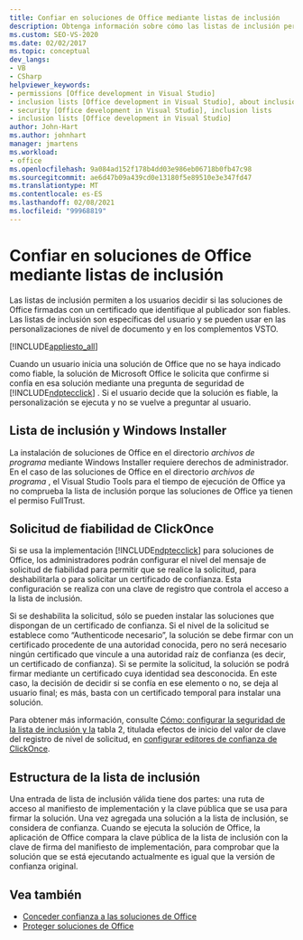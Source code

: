 ```yaml
---
title: Confiar en soluciones de Office mediante listas de inclusión
description: Obtenga información sobre cómo las listas de inclusión permiten a los usuarios conceder confianza a las soluciones de Office firmadas con un certificado que identifique al publicador.
ms.custom: SEO-VS-2020
ms.date: 02/02/2017
ms.topic: conceptual
dev_langs:
- VB
- CSharp
helpviewer_keywords:
- permissions [Office development in Visual Studio]
- inclusion lists [Office development in Visual Studio], about inclusion lists
- security [Office development in Visual Studio], inclusion lists
- inclusion lists [Office development in Visual Studio]
author: John-Hart
ms.author: johnhart
manager: jmartens
ms.workload:
- office
ms.openlocfilehash: 9a084ad152f178b4dd03e986eb06718b0fb47c98
ms.sourcegitcommit: ae6d47b09a439cd0e13180f5e89510e3e347fd47
ms.translationtype: MT
ms.contentlocale: es-ES
ms.lasthandoff: 02/08/2021
ms.locfileid: "99968819"
---
```

# <a name="trust-office-solutions-by-using-inclusion-lists"></a>Confiar en soluciones de Office mediante listas de inclusión
  Las listas de inclusión permiten a los usuarios decidir si las soluciones de Office firmadas con un certificado que identifique al publicador son fiables. Las listas de inclusión son específicas del usuario y se pueden usar en las personalizaciones de nivel de documento y en los complementos VSTO.

 [!INCLUDE[appliesto_all](../vsto/includes/appliesto-all-md.md)]

 Cuando un usuario inicia una solución de Office que no se haya indicado como fiable, la solución de Microsoft Office le solicita que confirme si confía en esa solución mediante una pregunta de seguridad de [!INCLUDE[ndptecclick](../vsto/includes/ndptecclick-md.md)] . Si el usuario decide que la solución es fiable, la personalización se ejecuta y no se vuelve a preguntar al usuario.

## <a name="inclusion-list-and-windows-installer"></a>Lista de inclusión y Windows Installer
 La instalación de soluciones de Office en el directorio *archivos de programa* mediante Windows Installer requiere derechos de administrador. En el caso de las soluciones de Office en el directorio *archivos de programa* , el Visual Studio Tools para el tiempo de ejecución de Office ya no comprueba la lista de inclusión porque las soluciones de Office ya tienen el permiso FullTrust.

## <a name="clickonce-trust-prompt"></a>Solicitud de fiabilidad de ClickOnce
 Si se usa la implementación [!INCLUDE[ndptecclick](../vsto/includes/ndptecclick-md.md)] para soluciones de Office, los administradores podrán configurar el nivel del mensaje de solicitud de fiabilidad para permitir que se realice la solicitud, para deshabilitarla o para solicitar un certificado de confianza. Esta configuración se realiza con una clave de registro que controla el acceso a la lista de inclusión.

 Si se deshabilita la solicitud, sólo se pueden instalar las soluciones que dispongan de un certificado de confianza. Si el nivel de la solicitud se establece como “Authenticode necesario”, la solución se debe firmar con un certificado procedente de una autoridad conocida, pero no será necesario ningún certificado que vincule a una autoridad raíz de confianza (es decir, un certificado de confianza). Si se permite la solicitud, la solución se podrá firmar mediante un certificado cuya identidad sea desconocida. En este caso, la decisión de decidir si se confía en ese elemento o no, se deja al usuario final; es más, basta con un certificado temporal para instalar una solución.

 Para obtener más información, consulte [Cómo: configurar la seguridad de la lista de inclusión y la](../vsto/how-to-configure-inclusion-list-security.md) tabla 2, titulada efectos de inicio del valor de clave del registro de nivel de solicitud, en [configurar editores de confianza de ClickOnce](/previous-versions/dotnet/articles/ms996418(v=msdn.10)).

## <a name="structure-of-the-inclusion-list"></a>Estructura de la lista de inclusión
 Una entrada de lista de inclusión válida tiene dos partes: una ruta de acceso al manifiesto de implementación y la clave pública que se usa para firmar la solución. Una vez agregada una solución a la lista de inclusión, se considera de confianza. Cuando se ejecuta la solución de Office, la aplicación de Office compara la clave pública de la lista de inclusión con la clave de firma del manifiesto de implementación, para comprobar que la solución que se está ejecutando actualmente es igual que la versión de confianza original.

## <a name="see-also"></a>Vea también
- [Conceder confianza a las soluciones de Office](../vsto/granting-trust-to-office-solutions.md)
- [Proteger soluciones de Office](../vsto/securing-office-solutions.md)

